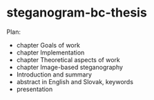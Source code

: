 # steganogram-bc-thesis

Plan:
- chapter Goals of work
- chapter Implementation
- chapter Theoretical aspects of work
- chapter Image-based steganography
- Introduction and summary
- abstract in English and Slovak, keywords
- presentation
